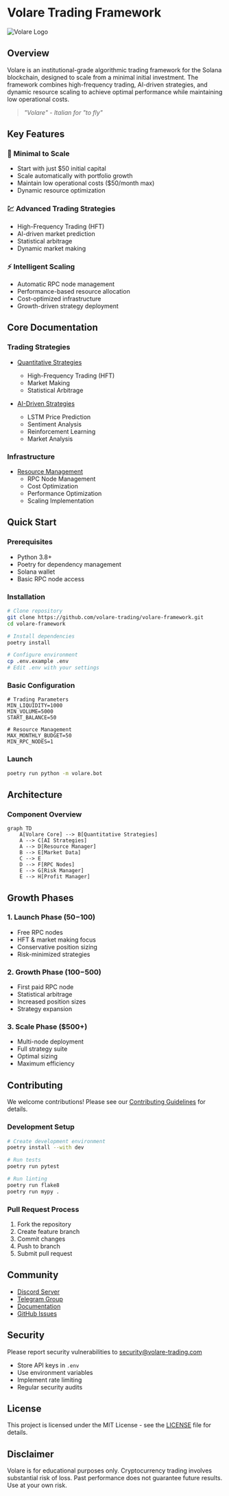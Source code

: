 # Volare Trading Framework

![Volare Logo](assets/volare-logo.png)

## Overview

Volare is an institutional-grade algorithmic trading framework for the Solana blockchain, designed to scale from a minimal initial investment. The framework combines high-frequency trading, AI-driven strategies, and dynamic resource scaling to achieve optimal performance while maintaining low operational costs.

> *"Volare" - Italian for "to fly"*

## Key Features

### 🚀 Minimal to Scale
- Start with just $50 initial capital
- Scale automatically with portfolio growth
- Maintain low operational costs ($50/month max)
- Dynamic resource optimization

### 💹 Advanced Trading Strategies
- High-Frequency Trading (HFT)
- AI-driven market prediction
- Statistical arbitrage
- Dynamic market making

### ⚡ Intelligent Scaling
- Automatic RPC node management
- Performance-based resource allocation
- Cost-optimized infrastructure
- Growth-driven strategy deployment

## Core Documentation

### Trading Strategies
- [Quantitative Strategies](quantitative_strategies.md)
  - High-Frequency Trading (HFT)
  - Market Making
  - Statistical Arbitrage

- [AI-Driven Strategies](ai_strategies.md)
  - LSTM Price Prediction
  - Sentiment Analysis
  - Reinforcement Learning
  - Market Analysis

### Infrastructure
- [Resource Management](resource_management.md)
  - RPC Node Management
  - Cost Optimization
  - Performance Optimization
  - Scaling Implementation

## Quick Start

### Prerequisites
- Python 3.8+
- Poetry for dependency management
- Solana wallet
- Basic RPC node access

### Installation
```bash
# Clone repository
git clone https://github.com/volare-trading/volare-framework.git
cd volare-framework

# Install dependencies
poetry install

# Configure environment
cp .env.example .env
# Edit .env with your settings
```

### Basic Configuration
```env
# Trading Parameters
MIN_LIQUIDITY=1000
MIN_VOLUME=5000
START_BALANCE=50

# Resource Management
MAX_MONTHLY_BUDGET=50
MIN_RPC_NODES=1
```

### Launch
```bash
poetry run python -m volare.bot
```

## Architecture

### Component Overview
```mermaid
graph TD
    A[Volare Core] --> B[Quantitative Strategies]
    A --> C[AI Strategies]
    A --> D[Resource Manager]
    B --> E[Market Data]
    C --> E
    D --> F[RPC Nodes]
    E --> G[Risk Manager]
    E --> H[Profit Manager]
```

## Growth Phases

### 1. Launch Phase ($50-$100)
- Free RPC nodes
- HFT & market making focus
- Conservative position sizing
- Risk-minimized strategies

### 2. Growth Phase ($100-$500)
- First paid RPC node
- Statistical arbitrage
- Increased position sizes
- Strategy expansion

### 3. Scale Phase ($500+)
- Multi-node deployment
- Full strategy suite
- Optimal sizing
- Maximum efficiency

## Contributing

We welcome contributions! Please see our [Contributing Guidelines](CONTRIBUTING.md) for details.

### Development Setup
```bash
# Create development environment
poetry install --with dev

# Run tests
poetry run pytest

# Run linting
poetry run flake8
poetry run mypy .
```

### Pull Request Process
1. Fork the repository
2. Create feature branch
3. Commit changes
4. Push to branch
5. Submit pull request

## Community

- [Discord Server](https://discord.gg/volare-trading)
- [Telegram Group](https://t.me/volare_trading)
- [Documentation](https://docs.volare-trading.com)
- [GitHub Issues](https://github.com/volare-trading/volare-framework/issues)

## Security

Please report security vulnerabilities to security@volare-trading.com

- Store API keys in `.env`
- Use environment variables
- Implement rate limiting
- Regular security audits

## License

This project is licensed under the MIT License - see the [LICENSE](LICENSE) file for details.

## Disclaimer

Volare is for educational purposes only. Cryptocurrency trading involves substantial risk of loss. Past performance does not guarantee future results. Use at your own risk. 